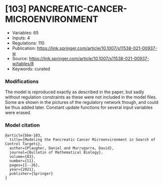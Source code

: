 # \[103\] PANCREATIC-CANCER-MICROENVIRONMENT

 - Variables: 65
 - Inputs: 4
 - Regulations: 110
 - Publication: https://link.springer.com/article/10.1007/s11538-021-00937-w
 - Source: https://link.springer.com/article/10.1007/s11538-021-00937-w/tables/8
 - Keywords: curated


### Modifications

The model is reproduced exactly as described in the paper, but sadly without regulation constraints as these were not included in the model files. Some are shown in the pictures of the regulatory network though, and could be thus added later. Constant update functions for several input variables were erased.

### Model citation

```
@article{bbm-103,
  title={Modeling the Pancreatic Cancer Microenvironment in Search of Control Targets},
  author={Plaugher, Daniel and Murrugarra, David},
  journal={Bulletin of Mathematical Biology},
  volume={83},
  number={11},
  pages={1--26},
  year={2021},
  publisher={Springer}
}
```

